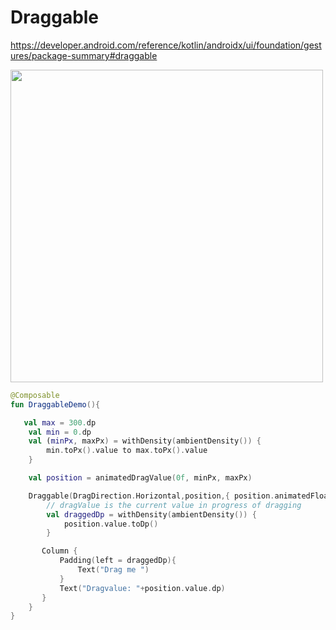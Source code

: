 # Draggable 

https://developer.android.com/reference/kotlin/androidx/ui/foundation/gestures/package-summary#draggable

<p align="left">
  <img src ="/images/DraggableDemo.png" height=500 />
</p>

```kotlin
@Composable
fun DraggableDemo(){

   val max = 300.dp
    val min = 0.dp
    val (minPx, maxPx) = withDensity(ambientDensity()) {
        min.toPx().value to max.toPx().value
    }

    val position = animatedDragValue(0f, minPx, maxPx)

    Draggable(DragDirection.Horizontal,position,{ position.animatedFloat.snapTo(it) }) {
        // dragValue is the current value in progress of dragging
        val draggedDp = withDensity(ambientDensity()) {
            position.value.toDp()
        }

       Column {
           Padding(left = draggedDp){
               Text("Drag me ")
           }
           Text("Dragvalue: "+position.value.dp)
       }
    }
}
```
